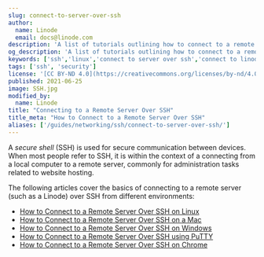 ```yaml
---
slug: connect-to-server-over-ssh
author:
  name: Linode
  email: docs@linode.com
description: 'A list of tutorials outlining how to connect to a remote server over SSH from different environments.'
og_description: 'A list of tutorials outlining how to connect to a remote server over SSH from different environments.'
keywords: ['ssh','linux','connect to server over ssh','connect to linode over ssh']
tags: ['ssh', 'security']
license: '[CC BY-ND 4.0](https://creativecommons.org/licenses/by-nd/4.0)'
published: 2021-06-25
image: SSH.jpg
modified_by:
  name: Linode
title: "Connecting to a Remote Server Over SSH"
title_meta: "How to Connect to a Remote Server Over SSH"
aliases: ['/guides/networking/ssh/connect-to-server-over-ssh/']
---
```


A *secure shell* (SSH) is used for secure communication between devices. When most people refer to SSH, it is within the context of a connecting from a local computer to a remote server, commonly for administration tasks related to website hosting.

The following articles cover the basics of connecting to a remote server (such as a Linode) over SSH from different environments:

- [How to Connect to a Remote Server Over SSH on Linux](/docs/guides/connect-to-server-over-ssh-on-linux/)
- [How to Connect to a Remote Server Over SSH on a Mac](/docs/guides/connect-to-server-over-ssh-on-mac/)
- [How to Connect to a Remote Server Over SSH on Windows](/docs/guides/connect-to-server-over-ssh-on-windows/)
- [How to Connect to a Remote Server Over SSH using PuTTY](/docs/guides/connect-to-server-over-ssh-using-putty/)
- [How to Connect to a Remote Server Over SSH on Chrome](/docs/guides/connect-to-server-over-ssh-on-chrome/)